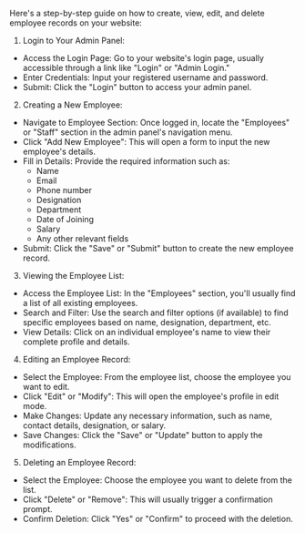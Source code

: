 
Here's a step-by-step guide on how to create, view, edit, and delete employee records on your website:
1. Login to Your Admin Panel:
 * Access the Login Page: Go to your website's login page, usually accessible through a link like "Login" or "Admin Login."
 * Enter Credentials: Input your registered username and password.
 * Submit: Click the "Login" button to access your admin panel.
2. Creating a New Employee:
 * Navigate to Employee Section: Once logged in, locate the "Employees" or "Staff" section in the admin panel's navigation menu.
 * Click "Add New Employee": This will open a form to input the new employee's details.
 * Fill in Details: Provide the required information such as:
   * Name
   * Email
   * Phone number
   * Designation
   * Department
   * Date of Joining
   * Salary
   * Any other relevant fields
 * Submit: Click the "Save" or "Submit" button to create the new employee record.
3. Viewing the Employee List:
 * Access the Employee List: In the "Employees" section, you'll usually find a list of all existing employees.
 * Search and Filter: Use the search and filter options (if available) to find specific employees based on name, designation, department, etc.
 * View Details: Click on an individual employee's name to view their complete profile and details.
4. Editing an Employee Record:
 * Select the Employee: From the employee list, choose the employee you want to edit.
 * Click "Edit" or "Modify": This will open the employee's profile in edit mode.
 * Make Changes: Update any necessary information, such as name, contact details, designation, or salary.
 * Save Changes: Click the "Save" or "Update" button to apply the modifications.
5. Deleting an Employee Record:
 * Select the Employee: Choose the employee you want to delete from the list.
 * Click "Delete" or "Remove": This will usually trigger a confirmation prompt.
 * Confirm Deletion: Click "Yes" or "Confirm" to proceed with the deletion.

